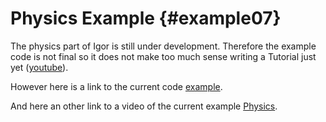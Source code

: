 Physics Example                                             {#example07}
===============

The physics part of Igor is still under development. Therefore the example code is not final so it does not make too much sense writing a Tutorial just yet ([youtube](https://www.youtube.com/watch?v=Mxy_4jwUmVo)).

However here is a link to the current code 
[example](https://github.com/tanzfisch/Igor/blob/master/examples/07%20Physics/src/PhysicsExample.cpp).

And here an other link to a video of the current example [Physics](https://youtu.be/Mxy_4jwUmVo).